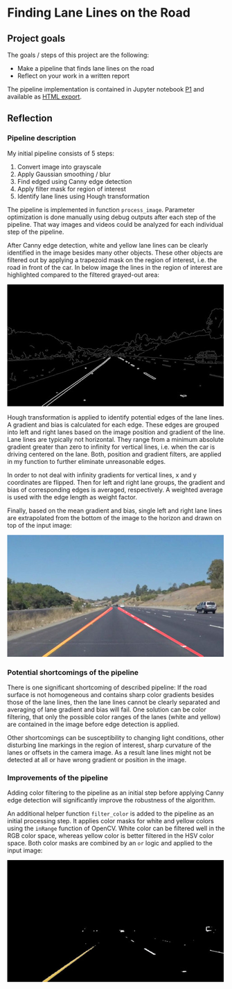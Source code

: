 # Finding Lane Lines on the Road 

## Project goals

The goals / steps of this project are the following:
* Make a pipeline that finds lane lines on the road
* Reflect on your work in a written report

The pipeline implementation is contained in Jupyter notebook [P1](P1.ipynb) and available as [HTML export](P1.html).

## Reflection

### Pipeline description

My initial pipeline consists of 5 steps:
 1. Convert image into grayscale
 2. Apply Gaussian smoothing / blur 
 3. Find edged using Canny edge detection
 4. Apply filter mask for region of interest
 5. Identify lane lines using Hough transformation
 
The pipeline is implemented in function `process_image`. Parameter optimization is done manually using debug outputs after each step of the pipeline. That way images and videos could be analyzed for each individual step of the pipeline.

After Canny edge detection, white and yellow lane lines can be clearly identified in the image besides many other objects. These other objects are filtered out by applying a trapezoid mask on the region of interest, i.e. the road in front of the car. In below image the lines in the region of interest are highlighted compared to the filtered grayed-out area:

![Canny edge detection](examples/solidYellowCurve_Canny.jpg)

Hough transformation is applied to identify potential edges of the lane lines. A gradient and bias is calculated for each edge. These edges are grouped into left and right lanes based on the image position and gradient of the line. Lane lines are typically not horizontal. They range from a minimum absolute gradient greater than zero to infinity for vertical lines, i.e. when the car is driving centered on the lane. Both, position and gradient filters, are applied in my function to further eliminate unreasonable edges.

In order to not deal with infinity gradients for vertical lines, x and y coordinates are flipped. Then for left and right lane groups, the gradient and bias of corresponding edges is averaged, respectively. A weighted average is used with the edge length as weight factor.

Finally, based on the mean gradient and bias, single left and right lane lines are extrapolated from the bottom of the image to the horizon and drawn on top of the input image:

![Final result](examples/solidYellowCurve.jpg)
 
### Potential shortcomings of the pipeline

There is one significant shortcoming of described pipeline: If the road surface is not homogeneous and contains sharp color gradients besides those of the lane lines, then the lane lines cannot be clearly separated and averaging of lane gradient and bias will fail. One solution can be color filtering, that only the possible color ranges of the lanes (white and yellow) are contained in the image before edge detection is applied.

Other shortcomings can be susceptibility to changing light conditions, other disturbing line markings in the region of interest, sharp curvature of the lanes or offsets in the camera image. As a result lane lines might not be detected at all or have wrong gradient or position in the image.

### Improvements of the pipeline

Adding color filtering to the pipeline as an initial step before applying Canny edge detection will significantly improve the robustness of the algorithm.

An additional helper function `filter_color` is added to the pipeline as an initial processing step. It applies color masks for white and yellow colors using the `inRange` function of OpenCV. White color can be filtered well in the RGB color space, whereas yellow color is better filtered in the HSV color space. Both color masks are combined by an `or` logic and applied to the input image:

![Color mask](examples/solidYellowCurve_Color_Mask.jpg)
